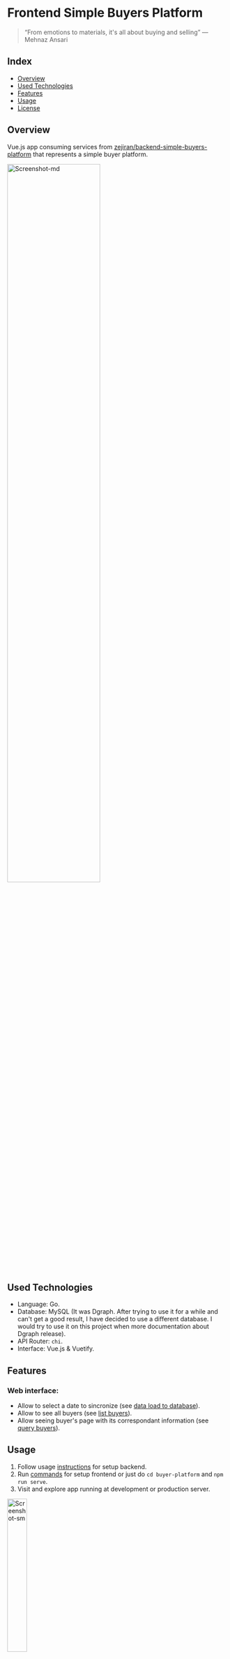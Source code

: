 # Frontend Simple Buyers Platform

> “From emotions to materials, it's all about buying and selling”
― Mehnaz Ansari

## Index

- [Overview](#overview)
- [Used Technologies](#used-technologies)
- [Features](#features)
- [Usage](#usage)
- [License](#license)

## Overview

Vue.js app consuming services from 
[zejiran/backend-simple-buyers-platform](https://github.com/zejiran/backend-simple-buyers-platform)
that represents a simple buyer platform.

<img src="https://i.ibb.co/h2NLwTb/desktop.gif" width="65%" alt="Screenshot-md">

## Used Technologies

- Language: Go.
- Database: MySQL (It was Dgraph. After trying to use it for a while 
and can't get a good result, I have decided to use a different database.
I would try to use it on this project when more documentation about Dgraph release).
- API Router: ```chi```.
- Interface: Vue.js & Vuetify.

## Features

### Web interface:

- Allow to select a date to sincronize (see
 <a href='https://github.com/zejiran/backend-simple-buyers-platform#1-load-data-to-database'>data load to database</a>).
- Allow to see all buyers (see
 <a href='https://github.com/zejiran/backend-simple-buyers-platform#2-list-buyers'>list buyers</a>).
- Allow seeing buyer's page with its correspondant information (see 
 <a href='https://github.com/zejiran/backend-simple-buyers-platform#3-query-buyers'>query buyers</a>).
 
## Usage

1. Follow usage [instructions](https://github.com/zejiran/backend-simple-buyers-platform#usage) for setup backend.
2. Run 
[commands](https://github.com/zejiran/frontend-simple-buyers-platform/tree/master/buyer-platform#buyer-platform) 
for setup frontend or just do ```cd buyer-platform``` and ```npm run serve```.
3. Visit and explore app running at development or production server.

<img src="https://i.ibb.co/G3qnMCb/mobile.gif" width="30%" alt="Screenshot-sm">

## License

[![License](http://img.shields.io/:license-mit-blue.svg?style=flat-square)](http://badges.mit-license.org)

- **[MIT license](LICENSE)**
- Copyright 2020 © Juan Alegría.

<img src="https://i.ibb.co/sWSrvyF/logo.png" width="40%" alt="Logo">
